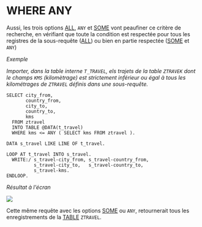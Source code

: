 # **WHERE ANY**

Aussi, les trois options [ALL](./22_Where_All.md), `ANY` et [SOME](./23_Where_Some.md) vont peaufiner ce critère de recherche, en vérifiant que toute la condition est respectée pour tous les registres de la sous-requête ([ALL](./22_Where_All.md)) ou bien en partie respectée ([SOME](./23_Where_Some.md) et `ANY`)

_Exemple_

_Importer, dans la table interne `T_TRAVEL`, els trajets de la table `ZTRAVEK` dont le champs `KMS` (kilomètrage) est strictement inférieur ou égal à tous les kilométrages de `ZTRAVEL` définis dans une sous-requête._

```JS
SELECT city_from,
       country_from,
       city_to,
       country_to,
       kms
  FROM ztravel
  INTO TABLE @DATA(t_travel)
  WHERE kms <= ANY ( SELECT kms FROM ztravel ).

DATA s_travel LIKE LINE OF t_travel.

LOOP AT t_travel INTO s_travel.
  WRITE:/ s_travel-city_from, s_travel-country_from,
          s_travel-city_to,   s_travel-country_to,
          s_travel-kms.
ENDLOOP.
```

_Résultat à l'écran_

![](../../ressources/12_01_22_01.png)

Cette même requête avec les options [SOME](./23_Where_Some.md) ou `ANY`, retournerait tous les enregistrements de la [TABLE](../../09_Tables_DB/01_Tables.md) `ZTRAVEL`.
